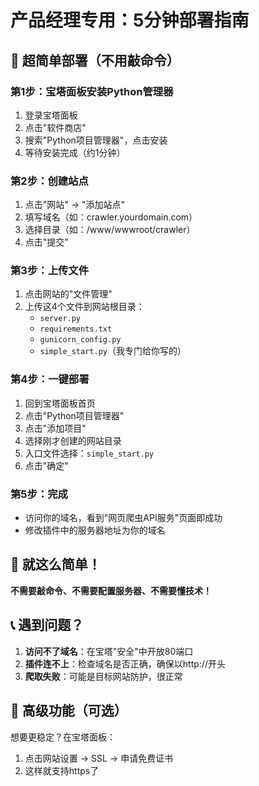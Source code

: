 # 产品经理专用：5分钟部署指南

## 🚀 超简单部署（不用敲命令）

### 第1步：宝塔面板安装Python管理器
1. 登录宝塔面板
2. 点击"软件商店"
3. 搜索"Python项目管理器"，点击安装
4. 等待安装完成（约1分钟）

### 第2步：创建站点
1. 点击"网站" → "添加站点"
2. 填写域名（如：crawler.yourdomain.com）
3. 选择目录（如：/www/wwwroot/crawler）
4. 点击"提交"

### 第3步：上传文件
1. 点击网站的"文件管理"
2. 上传这4个文件到网站根目录：
   - `server.py`
   - `requirements.txt`
   - `gunicorn_config.py`
   - `simple_start.py`（我专门给你写的）

### 第4步：一键部署
1. 回到宝塔面板首页
2. 点击"Python项目管理器"
3. 点击"添加项目"
4. 选择刚才创建的网站目录
5. 入口文件选择：`simple_start.py`
6. 点击"确定"

### 第5步：完成
- 访问你的域名，看到"网页爬虫API服务"页面即成功
- 修改插件中的服务器地址为你的域名

## 🎉 就这么简单！

**不需要敲命令、不需要配置服务器、不需要懂技术！**

## 📞 遇到问题？

1. **访问不了域名**：在宝塔"安全"中开放80端口
2. **插件连不上**：检查域名是否正确，确保以http://开头
3. **爬取失败**：可能是目标网站防护，很正常

## 🔧 高级功能（可选）

想要更稳定？在宝塔面板：
1. 点击网站设置 → SSL → 申请免费证书
2. 这样就支持https了 